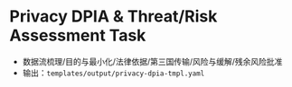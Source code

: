 # Privacy DPIA & Threat/Risk Assessment Task

- 数据流梳理/目的与最小化/法律依据/第三国传输/风险与缓解/残余风险批准
- 输出：`templates/output/privacy-dpia-tmpl.yaml`

